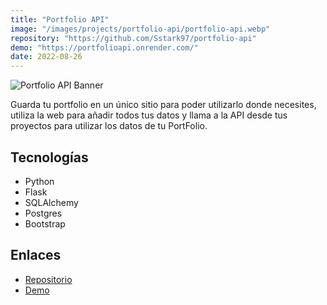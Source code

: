```yaml
---
title: "Portfolio API"
image: "/images/projects/portfolio-api/portfolio-api.webp"
repository: "https://github.com/Sstark97/portfolio-api"
demo: "https://portfolioapi.onrender.com/"
date: 2022-08-26
---
```


![Portfolio API Banner](/images/projects/portfolio-api/portfolio-api-banner.webp)

Guarda tu portfolio en un único sitio para poder utilizarlo donde necesites, utiliza la web para añadir todos tus datos 
y llama a la API desde tus proyectos para utilizar los datos de tu PortFolio.

## Tecnologías
- Python
- Flask
- SQLAlchemy
- Postgres
- Bootstrap

## Enlaces
- [Repositorio](https://github.com/Sstark97/portfolio-api)
- [Demo](https://portfolioapi.onrender.com/)